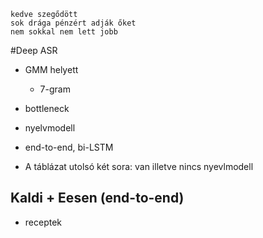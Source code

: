 ```
kedve szegődött
sok drága pénzért adják őket
nem sokkal nem lett jobb
```

#Deep ASR

* GMM helyett
  * 7-gram 
* bottleneck
* nyelvmodell
* end-to-end, bi-LSTM

* A táblázat utolsó két sora: van illetve nincs nyevlmodell

## Kaldi + Eesen (end-to-end)

* receptek


